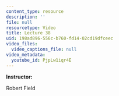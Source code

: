 ```yaml
---
content_type: resource
description: ''
file: null
resourcetype: Video
title: Lecture 38
uid: 198ad896-556c-b760-fd14-02cd19dfceec
video_files:
  video_captions_file: null
video_metadata:
  youtube_id: PjpLw1iqr4E
---
```


**Instructor:**

Robert Field